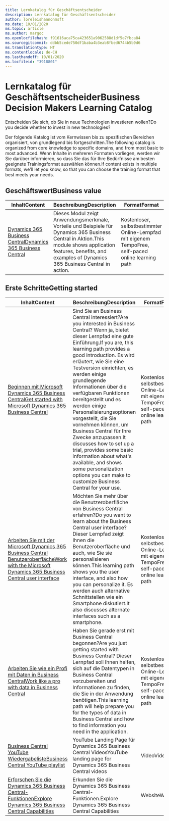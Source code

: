 ```yaml
---
title: Lernkatalog für Geschäftsentscheider
description: Lernkatalog für Geschäftsentscheider
author: loreleishannonmsft
ms.date: 10/01/2020
ms.topic: article
ms.author: margoc
ms.openlocfilehash: f91616aca75ca423651a9062588d1df5e7fbca84
ms.sourcegitcommit: ddbb5cede750df1baba4b3eab8fbed6744b5b9d6
ms.translationtype: HT
ms.contentlocale: de-CH
ms.lasthandoff: 10/01/2020
ms.locfileid: "3918801"
---
```

# <a name="business-decision-makers-learning-catalog"></a><span data-ttu-id="bd9d9-103">Lernkatalog für Geschäftsentscheider</span><span class="sxs-lookup"><span data-stu-id="bd9d9-103">Business Decision Makers Learning Catalog</span></span>

<span data-ttu-id="bd9d9-104">Entscheiden Sie sich, ob Sie in neue Technologien investieren wollen?</span><span class="sxs-lookup"><span data-stu-id="bd9d9-104">Do you decide whether to invest in new technologies?</span></span>

<span data-ttu-id="bd9d9-105">Der folgende Katalog ist vom Kernwissen bis zu spezifischen Bereichen organisiert, von grundlegend bis fortgeschritten.</span><span class="sxs-lookup"><span data-stu-id="bd9d9-105">The following catalog is organized from core knowledge to specific domains, and from most basic to most advanced.</span></span> <span data-ttu-id="bd9d9-106">Wenn Inhalte in mehreren Formaten vorliegen, werden wir Sie darüber informieren, so dass Sie das für Ihre Bedürfnisse am besten geeignete Trainingsformat auswählen können.</span><span class="sxs-lookup"><span data-stu-id="bd9d9-106">If content exists in multiple formats, we'll let you know, so that you can choose the training format that best meets your needs.</span></span>  

## <a name="business-value"></a><span data-ttu-id="bd9d9-107">Geschäftswert<a name="busvalue"></a></span><span class="sxs-lookup"><span data-stu-id="bd9d9-107">Business value<a name="busvalue"></a></span></span>

| <span data-ttu-id="bd9d9-108">Inhalt</span><span class="sxs-lookup"><span data-stu-id="bd9d9-108">Content</span></span>                                                                 | <span data-ttu-id="bd9d9-109">Beschreibung</span><span class="sxs-lookup"><span data-stu-id="bd9d9-109">Description</span></span>                                                                                                | <span data-ttu-id="bd9d9-110">Format</span><span class="sxs-lookup"><span data-stu-id="bd9d9-110">Format</span></span>                                | <span data-ttu-id="bd9d9-111">Länge</span><span class="sxs-lookup"><span data-stu-id="bd9d9-111">Length</span></span>     |
|----------------------------------------------------------------------------------------------------------------|------------------------------------------------------------------------------------------------------------|---------------------------------------|------------|
| [<span data-ttu-id="bd9d9-112">Dynamics 365 Business Central</span><span class="sxs-lookup"><span data-stu-id="bd9d9-112">Dynamics 365 Business Central</span></span>](https://docs.microsoft.com/learn/modules/dynamics-365-business-central/) | <span data-ttu-id="bd9d9-113">Dieses Modul zeigt Anwendungsmerkmale, Vorteile und Beispiele für Dynamics 365 Business Central in Aktion.</span><span class="sxs-lookup"><span data-stu-id="bd9d9-113">This module shows application features, benefits, and examples of Dynamics 365 Business Central in action.</span></span> | <span data-ttu-id="bd9d9-114">Kostenloser, selbstbestimmter Online-Lernpfad mit eigenem Tempo</span><span class="sxs-lookup"><span data-stu-id="bd9d9-114">Free, self-paced online learning path</span></span> | <span data-ttu-id="bd9d9-115">24 Minuten</span><span class="sxs-lookup"><span data-stu-id="bd9d9-115">24 minutes</span></span> |

## <a name="getting-started"></a><span data-ttu-id="bd9d9-116">Erste Schritte<a name="get-started"></a></span><span class="sxs-lookup"><span data-stu-id="bd9d9-116">Getting started<a name="get-started"></a></span></span>

| <span data-ttu-id="bd9d9-117">Inhalt</span><span class="sxs-lookup"><span data-stu-id="bd9d9-117">Content</span></span>                                                                                                                             | <span data-ttu-id="bd9d9-118">Beschreibung</span><span class="sxs-lookup"><span data-stu-id="bd9d9-118">Description</span></span>                                                                                                                                                                                                                                                                                      | <span data-ttu-id="bd9d9-119">Format</span><span class="sxs-lookup"><span data-stu-id="bd9d9-119">Format</span></span>                                | <span data-ttu-id="bd9d9-120">Länge</span><span class="sxs-lookup"><span data-stu-id="bd9d9-120">Length</span></span>             |
|------------------------------------------------------------------------------------------------------------------------------------------------------------------------------|--------------------------------------------------------------------------------------------------------------------------------------------------------------------------------------------------------------------------------------------------------------------------------------------------|---------------------------------------|--------------------|
| [<span data-ttu-id="bd9d9-121">Beginnen mit Microsoft Dynamics 365 Business Central</span><span class="sxs-lookup"><span data-stu-id="bd9d9-121">Get started with Microsoft Dynamics 365 Business Central</span></span>](https://docs.microsoft.com/learn/paths/get-started-dynamics-365-business-central/)                          | <span data-ttu-id="bd9d9-122">Sind Sie an Business Central interessiert?</span><span class="sxs-lookup"><span data-stu-id="bd9d9-122">Are you interested in Business Central?</span></span> <span data-ttu-id="bd9d9-123">Wenn ja, bietet dieser Lernpfad eine gute Einführung.</span><span class="sxs-lookup"><span data-stu-id="bd9d9-123">If you are, this learning path provides a good introduction.</span></span> <span data-ttu-id="bd9d9-124">Es wird erläutert, wie Sie eine Testversion einrichten, es werden einige grundlegende Informationen über die verfügbaren Funktionen bereitgestellt und es werden einige Personalisierungsoptionen vorgestellt, die Sie vornehmen können, um Business Central für Ihre Zwecke anzupassen.</span><span class="sxs-lookup"><span data-stu-id="bd9d9-124">It discusses how to set up a trial, provides some basic information about what's available, and shows some personalization options you can make to customize Business Central for your use.</span></span> | <span data-ttu-id="bd9d9-125">Kostenloser, selbstbestimmter Online-Lernpfad mit eigenem Tempo</span><span class="sxs-lookup"><span data-stu-id="bd9d9-125">Free, self-paced online learning path</span></span> | <span data-ttu-id="bd9d9-126">3 Stunden 4 Minuten</span><span class="sxs-lookup"><span data-stu-id="bd9d9-126">3 hours 4 minutes</span></span>  |
| [<span data-ttu-id="bd9d9-127">Arbeiten Sie mit der Microsoft Dynamics 365 Business Central Benutzeroberfläche</span><span class="sxs-lookup"><span data-stu-id="bd9d9-127">Work with the Microsoft Dynamics 365 Business Central user interface</span></span>](https://docs.microsoft.com/learn/paths/work-with-user-interface-dynamics-365-business-central/) | <span data-ttu-id="bd9d9-128">Möchten Sie mehr über die Benutzeroberfläche von Business Central erfahren?</span><span class="sxs-lookup"><span data-stu-id="bd9d9-128">Do you want to learn about the Business Central user interface?</span></span> <span data-ttu-id="bd9d9-129">Dieser Lernpfad zeigt Ihnen die Benutzeroberfläche und auch, wie Sie sie personalisieren können.</span><span class="sxs-lookup"><span data-stu-id="bd9d9-129">This learning path shows you the user interface, and also how you can personalize it.</span></span> <span data-ttu-id="bd9d9-130">Es werden auch alternative Schnittstellen wie ein Smartphone diskutiert.</span><span class="sxs-lookup"><span data-stu-id="bd9d9-130">It also discusses alternate interfaces such as a smartphone.</span></span>                                                                               | <span data-ttu-id="bd9d9-131">Kostenloser, selbstbestimmter Online-Lernpfad mit eigenem Tempo</span><span class="sxs-lookup"><span data-stu-id="bd9d9-131">Free, self-paced online learning path</span></span> | <span data-ttu-id="bd9d9-132">2 Stunden 27 Minuten</span><span class="sxs-lookup"><span data-stu-id="bd9d9-132">2 hours 27 minutes</span></span> |
| [<span data-ttu-id="bd9d9-133">Arbeiten Sie wie ein Profi mit Daten in Business Central</span><span class="sxs-lookup"><span data-stu-id="bd9d9-133">Work like a pro with data in Business Central</span></span>](https://docs.microsoft.com/learn/paths/work-pro-data-dynamics-365-business-central)                                    | <span data-ttu-id="bd9d9-134">Haben Sie gerade erst mit Business Central begonnen?</span><span class="sxs-lookup"><span data-stu-id="bd9d9-134">Are you just getting started with Business Central?</span></span> <span data-ttu-id="bd9d9-135">Dieser Lernpfad soll Ihnen helfen, sich auf die Datentypen in Business Central vorzubereiten und Informationen zu finden, die Sie in der Anwendung benötigen.</span><span class="sxs-lookup"><span data-stu-id="bd9d9-135">This learning path will help prepare you for the types of data in Business Central and how to find information you need in the application.</span></span>                                                                                                  | <span data-ttu-id="bd9d9-136">Kostenloser, selbstbestimmter Online-Lernpfad mit eigenem Tempo</span><span class="sxs-lookup"><span data-stu-id="bd9d9-136">Free, self-paced online learning path</span></span> | <span data-ttu-id="bd9d9-137">2 Stunden 27 Minuten</span><span class="sxs-lookup"><span data-stu-id="bd9d9-137">2 hours 27 minutes</span></span> |
| [<span data-ttu-id="bd9d9-138">Business Central YouTube Wiedergabeliste</span><span class="sxs-lookup"><span data-stu-id="bd9d9-138">Business Central YouTube playlist</span></span>](https://www.youtube.com/playlist?list=PLcakwueIHoT-wVFPKUtmxlqcG1kJ0oqq4)                                                                | <span data-ttu-id="bd9d9-139">YouTube Landing Page für Dynamics 365 Business Central Videos</span><span class="sxs-lookup"><span data-stu-id="bd9d9-139">YouTube landing page for Dynamics 365 Business Central videos</span></span>                                                                                                                                                                                                                                    | <span data-ttu-id="bd9d9-140">Video</span><span class="sxs-lookup"><span data-stu-id="bd9d9-140">Video</span></span>                                 |                    |
| [<span data-ttu-id="bd9d9-141">Erforschen Sie die Dynamics 365 Business Central-Funktionen</span><span class="sxs-lookup"><span data-stu-id="bd9d9-141">Explore Dynamics 365 Business Central Capabilities</span></span>](https://dynamics.microsoft.com/business-central/capabilities/)                                                    | <span data-ttu-id="bd9d9-142">Erkunden Sie die Dynamics 365 Business Central-Funktionen.</span><span class="sxs-lookup"><span data-stu-id="bd9d9-142">Explore Dynamics 365 Business Central Capabilities</span></span>                                                                                                                                                                                                                                               | <span data-ttu-id="bd9d9-143">Website</span><span class="sxs-lookup"><span data-stu-id="bd9d9-143">Website</span></span>                               |                    |
